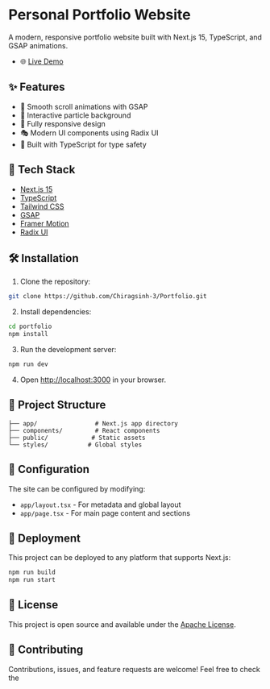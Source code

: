 # Personal Portfolio Website

A modern, responsive portfolio website built with Next.js 15, TypeScript, and GSAP animations.
- 🌐 [Live Demo](https://chirag-fulldev.vercel.app/) 

## ✨ Features

- 🎨 Smooth scroll animations with GSAP
- 🎯 Interactive particle background
- 📱 Fully responsive design
- 🎭 Modern UI components using Radix UI
- 🔧 Built with TypeScript for type safety

## 🚀 Tech Stack

- [Next.js 15](https://nextjs.org/)
- [TypeScript](https://www.typescriptlang.org/)
- [Tailwind CSS](https://tailwindcss.com/)
- [GSAP](https://greensock.com/gsap/)
- [Framer Motion](https://www.framer.com/motion/)
- [Radix UI](https://www.radix-ui.com/)

## 🛠️ Installation

1. Clone the repository:
```bash
git clone https://github.com/Chiragsinh-3/Portfolio.git
```

2. Install dependencies:
```bash
cd portfolio
npm install
```

3. Run the development server:
```bash
npm run dev
```

4. Open [http://localhost:3000](http://localhost:3000) in your browser.

## 📁 Project Structure

```
├── app/                # Next.js app directory
├── components/         # React components
├── public/            # Static assets
└── styles/           # Global styles
```

## 🔧 Configuration

The site can be configured by modifying:
- `app/layout.tsx` - For metadata and global layout
- `app/page.tsx` - For main page content and sections

## 🚀 Deployment

This project can be deployed to any platform that supports Next.js:

```bash
npm run build
npm run start
```

## 📝 License

This project is open source and available under the [Apache License](LICENSE).

## 🤝 Contributing

Contributions, issues, and feature requests are welcome! Feel free to check the 

